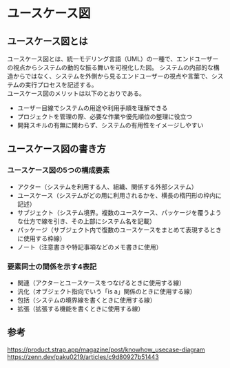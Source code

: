 # ユースケース図 

## ユースケース図とは 
ユースケース図とは、統一モデリング言語（UML）の一種で、エンドユーザーの視点からシステムの動的な振る舞いを可視化した図。 システムの内部的な構造からではなく、システムを外側から見るエンドユーザーの視点や言葉で、システムの実行プロセスを記述する。  
ユースケース図のメリットは以下のとおりである。
- ユーザー目線でシステムの用途や利用手順を理解できる
- プロジェクトを管理の際、必要な作業や優先順位の整理に役立つ
- 開発スキルの有無に関わらず、システムの有用性をイメージしやすい

## ユースケース図の書き方 
### ユースケース図の5つの構成要素
- アクター（システムを利用する人、組織、関係する外部システム）
- ユースケース（システムがどの用に利用されるかを、横長の楕円形の枠内に記述）
- サブジェクト（システム境界。複数のユースケース、パッケージを覆うような仕方で線を引き、その上部にシステム名を記載）
- パッケージ（サブジェクト内で復数のユースケースをまとめて表現するときに使用する枠線）
- ノート（注意書きや特記事項などのメモ書きに使用）  

### 要素同士の関係を示す4表記
- 関連（アクターとユースケースをつなげるときに使用する線）
- 汎化（オブジェクト指向でいう「is a」関係のときに使用する線）
- 包括（システムの境界線を書くときに使用する線）
- 拡張（拡張する機能を書くときに使用する線）

## 参考
<a>https://product.strap.app/magazine/post/knowhow_usecase-diagram</a>  
<a>https://zenn.dev/paku0219/articles/c9d80927b51443</a>

